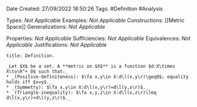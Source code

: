 <div class="topSpace"></div>

Date Created: 27/09/2022 18:50:26
Tags: #Definition #Analysis

Types: _Not Applicable_
Examples: _Not Applicable_
Constructions: [[Metric Space]]
Generalizations: _Not Applicable_

Properties: _Not Applicable_
Sufficiencies: _Not Applicable_
Equivalences: _Not Applicable_
Justifications: _Not Applicable_

``` ad-Definition
title: Definition.

_Let $X$ be a set. A **metric on $X$** is a function $d:X\times X\to\R^+_0$ such that:_
* _(Positive-definiteness): $\fa x,y\in X:d\l(x,y\r)\geq0$; equality holds iff $x=y$._
* _(Symmetry): $\fa x,y\in X:d\l(x,y\r)=d\l(y,x\r)$._
* _(Triangle-inequality): $\fa x,y,z\in X:d\l(x,z\r)\leq d\l(x,y\r)+d\l(y,z\r)$._

```
